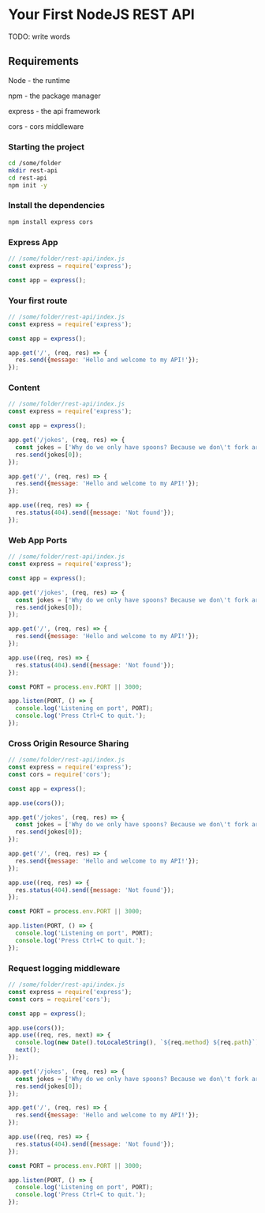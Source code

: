 # Your First NodeJS REST API

TODO: write words

## Requirements

Node - the runtime

npm - the package manager

express - the api framework

cors - cors middleware

### Starting the project

```sh
cd /some/folder
mkdir rest-api
cd rest-api
npm init -y
```

### Install the dependencies

```sh
npm install express cors
```

### Express App

```javascript
// /some/folder/rest-api/index.js
const express = require('express');

const app = express();
```

### Your first route

```javascript
// /some/folder/rest-api/index.js
const express = require('express');

const app = express();

app.get('/', (req, res) => {
  res.send({message: 'Hello and welcome to my API!'});
});
```

### Content

```javascript
// /some/folder/rest-api/index.js
const express = require('express');

const app = express();

app.get('/jokes', (req, res) => {
  const jokes = ['Why do we only have spoons? Because we don\'t fork around.'];
  res.send(jokes[0]);
});

app.get('/', (req, res) => {
  res.send({message: 'Hello and welcome to my API!'});
});

app.use((req, res) => {
  res.status(404).send({message: 'Not found'});
});
```

### Web App Ports

```javascript
// /some/folder/rest-api/index.js
const express = require('express');

const app = express();

app.get('/jokes', (req, res) => {
  const jokes = ['Why do we only have spoons? Because we don\'t fork around.'];
  res.send(jokes[0]);
});

app.get('/', (req, res) => {
  res.send({message: 'Hello and welcome to my API!'});
});

app.use((req, res) => {
  res.status(404).send({message: 'Not found'});
});

const PORT = process.env.PORT || 3000;

app.listen(PORT, () => {
  console.log('Listening on port', PORT);
  console.log('Press Ctrl+C to quit.');
});
```

### Cross Origin Resource Sharing

```javascript
// /some/folder/rest-api/index.js
const express = require('express');
const cors = require('cors');

const app = express();

app.use(cors());

app.get('/jokes', (req, res) => {
  const jokes = ['Why do we only have spoons? Because we don\'t fork around.'];
  res.send(jokes[0]);
});

app.get('/', (req, res) => {
  res.send({message: 'Hello and welcome to my API!'});
});

app.use((req, res) => {
  res.status(404).send({message: 'Not found'});
});

const PORT = process.env.PORT || 3000;

app.listen(PORT, () => {
  console.log('Listening on port', PORT);
  console.log('Press Ctrl+C to quit.');
});
```

### Request logging middleware

```javascript
// /some/folder/rest-api/index.js
const express = require('express');
const cors = require('cors');

const app = express();

app.use(cors());
app.use((req, res, next) => {
  console.log(new Date().toLocaleString(), `${req.method} ${req.path}`);
  next();
});

app.get('/jokes', (req, res) => {
  const jokes = ['Why do we only have spoons? Because we don\'t fork around.'];
  res.send(jokes[0]);
});

app.get('/', (req, res) => {
  res.send({message: 'Hello and welcome to my API!'});
});

app.use((req, res) => {
  res.status(404).send({message: 'Not found'});
});

const PORT = process.env.PORT || 3000;

app.listen(PORT, () => {
  console.log('Listening on port', PORT);
  console.log('Press Ctrl+C to quit.');
});
```
